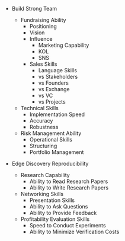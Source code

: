 
- Build Strong Team
  - Fundraising Ability
    - Positioning
    - Vision
    - Influence
      - Marketing Capability
      - KOL
      - SNS
    - Sales Skills
      - Language Skills
      - vs Stakeholders
      - vs Founders
      - vs Exchange
      - vs VC
      - vs Projects
  - Technical Skills
    - Implementation Speed
    - Accuracy
    - Robustness
  - Risk Management Ability
    - Operational Skills
    - Structuring
    - Portfolio Management


- Edge Discovery Reproducibility
  - Research Capability
    - Ability to Read Research Papers
    - Ability to Write Research Papers
  - Networking Skills
    - Presentation Skills
    - Ability to Ask Questions
    - Ability to Provide Feedback
  - Profitability Evaluation Skills
    - Speed to Conduct Experiments
    - Ability to Minimize Verification Costs